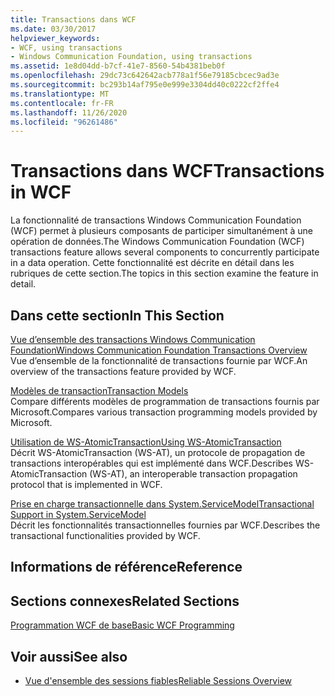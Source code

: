 ```yaml
---
title: Transactions dans WCF
ms.date: 03/30/2017
helpviewer_keywords:
- WCF, using transactions
- Windows Communication Foundation, using transactions
ms.assetid: 1e8d04dd-b7cf-41e7-8560-54b4381beb0f
ms.openlocfilehash: 29dc73c642642acb778a1f56e79185cbcec9ad3e
ms.sourcegitcommit: bc293b14af795e0e999e3304dd40c0222cf2ffe4
ms.translationtype: MT
ms.contentlocale: fr-FR
ms.lasthandoff: 11/26/2020
ms.locfileid: "96261486"
---
```

# <a name="transactions-in-wcf"></a><span data-ttu-id="4768c-102">Transactions dans WCF</span><span class="sxs-lookup"><span data-stu-id="4768c-102">Transactions in WCF</span></span>

<span data-ttu-id="4768c-103">La fonctionnalité de transactions Windows Communication Foundation (WCF) permet à plusieurs composants de participer simultanément à une opération de données.</span><span class="sxs-lookup"><span data-stu-id="4768c-103">The Windows Communication Foundation (WCF) transactions feature allows several components to concurrently participate in a data operation.</span></span> <span data-ttu-id="4768c-104">Cette fonctionnalité est décrite en détail dans les rubriques de cette section.</span><span class="sxs-lookup"><span data-stu-id="4768c-104">The topics in this section examine the feature in detail.</span></span>  
  
## <a name="in-this-section"></a><span data-ttu-id="4768c-105">Dans cette section</span><span class="sxs-lookup"><span data-stu-id="4768c-105">In This Section</span></span>  

 [<span data-ttu-id="4768c-106">Vue d’ensemble des transactions Windows Communication Foundation</span><span class="sxs-lookup"><span data-stu-id="4768c-106">Windows Communication Foundation Transactions Overview</span></span>](transactions-overview.md)  
 <span data-ttu-id="4768c-107">Vue d’ensemble de la fonctionnalité de transactions fournie par WCF.</span><span class="sxs-lookup"><span data-stu-id="4768c-107">An overview of the transactions feature provided by WCF.</span></span>  
  
 [<span data-ttu-id="4768c-108">Modèles de transaction</span><span class="sxs-lookup"><span data-stu-id="4768c-108">Transaction Models</span></span>](transaction-models.md)  
 <span data-ttu-id="4768c-109">Compare différents modèles de programmation de transactions fournis par Microsoft.</span><span class="sxs-lookup"><span data-stu-id="4768c-109">Compares various transaction programming models provided by Microsoft.</span></span>  
  
 [<span data-ttu-id="4768c-110">Utilisation de WS-AtomicTransaction</span><span class="sxs-lookup"><span data-stu-id="4768c-110">Using WS-AtomicTransaction</span></span>](using-ws-atomictransaction.md)  
 <span data-ttu-id="4768c-111">Décrit WS-AtomicTransaction (WS-AT), un protocole de propagation de transactions interopérables qui est implémenté dans WCF.</span><span class="sxs-lookup"><span data-stu-id="4768c-111">Describes WS-AtomicTransaction (WS-AT), an interoperable transaction propagation protocol that is implemented in WCF.</span></span>  
  
 [<span data-ttu-id="4768c-112">Prise en charge transactionnelle dans System.ServiceModel</span><span class="sxs-lookup"><span data-stu-id="4768c-112">Transactional Support in System.ServiceModel</span></span>](transactional-support-in-system-servicemodel.md)  
 <span data-ttu-id="4768c-113">Décrit les fonctionnalités transactionnelles fournies par WCF.</span><span class="sxs-lookup"><span data-stu-id="4768c-113">Describes the transactional functionalities provided by WCF.</span></span>  
  
## <a name="reference"></a><span data-ttu-id="4768c-114">Informations de référence</span><span class="sxs-lookup"><span data-stu-id="4768c-114">Reference</span></span>  
  
## <a name="related-sections"></a><span data-ttu-id="4768c-115">Sections connexes</span><span class="sxs-lookup"><span data-stu-id="4768c-115">Related Sections</span></span>  

 [<span data-ttu-id="4768c-116">Programmation WCF de base</span><span class="sxs-lookup"><span data-stu-id="4768c-116">Basic WCF Programming</span></span>](../basic-wcf-programming.md)  
  
## <a name="see-also"></a><span data-ttu-id="4768c-117">Voir aussi</span><span class="sxs-lookup"><span data-stu-id="4768c-117">See also</span></span>

- [<span data-ttu-id="4768c-118">Vue d'ensemble des sessions fiables</span><span class="sxs-lookup"><span data-stu-id="4768c-118">Reliable Sessions Overview</span></span>](reliable-sessions-overview.md)
